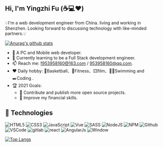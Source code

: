 ## Hi, I'm Yingzhi Fu (☕💻❤️)
💡I'm a web development engineer from China. living and working in Shenzhen. Looking forward to discussing technology with like-minded partners.💡

[![Anurag's github stats](https://github-readme-stats.vercel.app/api?username=fuyz&theme=vue&show_icons=true&count_private=true)](https://github.com/fuyz/github-readme-stats)

- 🔭  A PC and Mobile web developer.
- 🌱  Currently learning to be a Full Stack development engineer.
- 📫  Reach me: f953958160@163.com / 953958160@qq.com.
- ❤️  Daily hobby: 🏀Basketball、💪Fitness、🎞️film、🏊‍♂️Swimming and ✒️Coding .
- 🏆  2021 Goals:
    - 📅 Contribute and publish more open source projects.
    - 📅 Improve my financial skills.

## 🔧 Technologies
![HTML5](https://camo.githubusercontent.com/4661eb242594e5ba394eb5a20f24a46776f187304d50ad690105b99178d2e3c3/68747470733a2f2f696d672e69636f6e73382e636f6d2f636f6c6f722f33302f68746d6c2d352e706e67)
![CSS3](https://camo.githubusercontent.com/4fdeab7e775dbfb1cca495f10c5847f005054e55e6b91baa2ae09153ccf09d98/68747470733a2f2f696d672e69636f6e73382e636f6d2f636f6c6f722f33302f637373332e706e67)
![JavaScript](https://camo.githubusercontent.com/97cf4f8a9d6cc9cc3e930804c2819825bfb6dce51799d4ccecfc5bf766030a9a/68747470733a2f2f696d672e69636f6e73382e636f6d2f636f6c6f722f33302f6a6176617363726970742e706e67)
![Vue](https://camo.githubusercontent.com/d774a7620dfa4ac47016b00b926d2cb8ad92fe81929a429d9f192eb199ace1ea/68747470733a2f2f696d672e69636f6e73382e636f6d2f636f6c6f722f33302f7675652d6a732e706e67)
![SASS](https://camo.githubusercontent.com/6ad86fb32b7869535fbb7c0b0bc2d1f7a21294f991936b0ccdbdaa98e5ea3e2d/68747470733a2f2f696d672e69636f6e73382e636f6d2f636f6c6f722f33302f736173732e706e67)
![NodeJS](https://camo.githubusercontent.com/81f543ea1060080eb238ea885f538a097943a9b3ba30e8de5cd3dd3d53bc76e4/68747470733a2f2f696d672e69636f6e73382e636f6d2f636f6c6f722f33302f6e6f64656a732e706e67)
![NPM](https://camo.githubusercontent.com/898b8f22f0aa6342c492faac0a0e280f217281d2819d9b7231e5ed0f32b02663/68747470733a2f2f696d672e69636f6e73382e636f6d2f636f6c6f722f33302f6e706d2e706e67)
![Github](https://camo.githubusercontent.com/627ffcf2df11c68d27d93aeee49955e9d4ce14ef304b8d725872d8a966fea9d1/68747470733a2f2f696d672e69636f6e73382e636f6d2f6d6174657269616c2d6f75746c696e65642f33302f6769746875622e706e67)
![VSCode](https://camo.githubusercontent.com/ff2725410fd26b91a5539552d4c74e14a0ee6f83053f8c6b3d13815d1602188a/68747470733a2f2f696d672e69636f6e73382e636f6d2f636f6c6f722f33302f76697375616c2d73747564696f2d636f64652d323031392e706e67)
![gitlab](https://camo.githubusercontent.com/3717b27c1e565195f0d0aefab75c5bd69a8c0abcd6211222a37fa1c65baedc53/68747470733a2f2f696d672e69636f6e73382e636f6d2f636f6c6f722f33302f6769742e706e67)
![react](https://camo.githubusercontent.com/8e9c6ff9a7a9aac5b41dd49c78f03383e34c46d3bbf1dc92cb8dc5625213f637/68747470733a2f2f696d672e69636f6e73382e636f6d2f636f6c6f722f33302f72656163742d6e61746976652e706e67)
![AngularJs](https://camo.githubusercontent.com/7867f3f400cda037ff2fe8ede4baecb280823f950c86e728b2fdab48e71d2aad/68747470733a2f2f696d672e69636f6e73382e636f6d2f636f6c6f722f33302f616e67756c61726a732e706e67)
![Window](https://camo.githubusercontent.com/1d3ac37d20c0c66419bacaedb107d28f62ad1ae15bb268fbfa04aa0fd12cb59f/68747470733a2f2f696d672e69636f6e73382e636f6d2f636f6c6f722f33302f77696e646f77732d31302e706e67)

[![Top Langs](https://github-readme-stats.vercel.app/api/top-langs/?username=fuyz&layout=compact)](https://github.com/fuyz)


<!--
**fuyz/fuyz** is a ✨ _special_ ✨ repository because its `README.md` (this file) appears on your GitHub profile.

Here are some ideas to get you started:

- 🔭 I’m currently working on ...
- 🌱 I’m currently learning ...
- 👯 I’m looking to collaborate on ...
- 🤔 I’m looking for help with ...
- 💬 Ask me about ...
- 📫 How to reach me: ...
- 😄 Pronouns: ...
- ⚡ Fun fact: ...
-->

